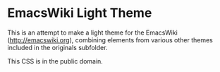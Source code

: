 
EmacsWiki Light Theme
=====================

This is an attempt to make a light theme for the EmacsWiki (http://emacswiki.org), combining elements from various other themes included in the originals subfolder. 

This CSS is in the public domain. 










